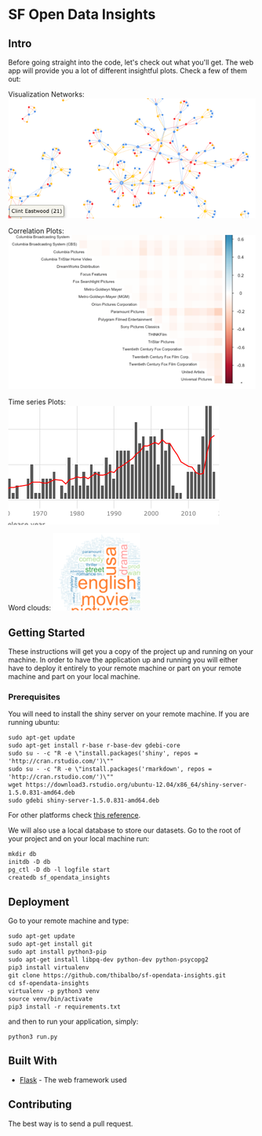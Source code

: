 # SF Open Data Insights

## Intro

Before going straight into the code, let's check out what you'll get. The web app will provide you a lot of different insightful plots. Check a few of them out:

Visualization Networks:
![VisNet](app/static/img/repo/vis.png)

Correlation Plots:
![CorPlot](app/static/img/repo/cor.png)

Time series Plots:
![TSPlot](app/static/img/repo/time.png)

Word clouds:
![WordCloud](app/static/img/repo/word.png)

## Getting Started

These instructions will get you a copy of the project up and running on your machine. In order to have the application up and running you will either have to deploy it entirely to your remote machine or part on your remote machine and part on your local machine.

### Prerequisites

You will need to install the shiny server on your remote machine. If you are running ubuntu:

```
sudo apt-get update
sudo apt-get install r-base r-base-dev gdebi-core
sudo su - -c "R -e \"install.packages('shiny', repos = 'http://cran.rstudio.com/')\""
sudo su - -c "R -e \"install.packages('rmarkdown', repos = 'http://cran.rstudio.com/')\""
wget https://download3.rstudio.org/ubuntu-12.04/x86_64/shiny-server-1.5.0.831-amd64.deb
sudo gdebi shiny-server-1.5.0.831-amd64.deb
```

For other platforms check [this reference](https://www.rstudio.com/products/shiny/download-server/).

We will also use a local database to store our datasets. Go to the root of your project and on your local machine run:

```
mkdir db
initdb -D db
pg_ctl -D db -l logfile start
createdb sf_opendata_insights
```


## Deployment

Go to your remote machine and type:

```
sudo apt-get update
sudo apt-get install git
sudo apt install python3-pip
sudo apt-get install libpq-dev python-dev python-psycopg2
pip3 install virtualenv
git clone https://github.com/thibalbo/sf-opendata-insights.git
cd sf-opendata-insights
virtualenv -p python3 venv
source venv/bin/activate
pip3 install -r requirements.txt
```

and then to run your application, simply:

```
python3 run.py
```


## Built With

* [Flask](http://flask.pocoo.org/) - The web framework used

## Contributing

The best way is to send a pull request.
